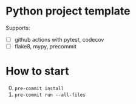 # Python project template

Supports:

- [ ] github actions with pytest, codecov
- [ ] flake8, mypy, precommit

# How to start

0. `pre-commit install`
1. `pre-commit run --all-files`
